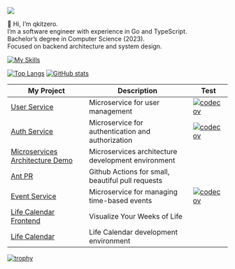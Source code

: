 ![](https://komarev.com/ghpvc/?username=qkitzero)

👋 Hi, I’m qkitzero.  
I’m a software engineer with experience in Go and TypeScript.  
Bachelor’s degree in Computer Science (2023).  
Focused on backend architecture and system design.

[![My Skills](https://skillicons.dev/icons?i=go,ts,python,express,nestjs,fastapi,react,nextjs,tailwind,docker,gcp,aws)](https://skillicons.dev)

[![Top Langs](https://github-readme-stats.vercel.app/api/top-langs/?username=qkitzero&layout=donut&theme=transparent&hide_border=true&hide_title=true)](https://github.com/anuraghazra/github-readme-stats)
[![GitHub stats](https://github-readme-stats.vercel.app/api?username=qkitzero&show_icons=true&theme=transparent&hide_border=true)](https://github.com/anuraghazra/github-readme-stats)

| My Project                                                                                     | Description                                        | Test                                                                                                                     |
| ---------------------------------------------------------------------------------------------- | -------------------------------------------------- | ------------------------------------------------------------------------------------------------------------------------ |
| [User Service](https://github.com/qkitzero/user-service)                                       | Microservice for user management                   | [![codecov](https://codecov.io/gh/qkitzero/user-service/graph/badge.svg)](https://codecov.io/gh/qkitzero/user-service)   |
| [Auth Service](https://github.com/qkitzero/auth-service)                                       | Microservice for authentication and authorization  | [![codecov](https://codecov.io/gh/qkitzero/auth-service/graph/badge.svg)](https://codecov.io/gh/qkitzero/auth-service)   |
| [Microservices Architecture Demo](https://github.com/qkitzero/microservices-architecture-demo) | Microservices architecture development environment |                                                                                                                          |
| [Ant PR](https://github.com/qkitzero/ant-pr)                                                   | Github Actions for small, beautiful pull requests  |                                                                                                                          |
| [Event Service](https://github.com/qkitzero/event-service)                                     | Microservice for managing time-based events        | [![codecov](https://codecov.io/gh/qkitzero/event-service/graph/badge.svg)](https://codecov.io/gh/qkitzero/event-service) |
| [Life Calendar Frontend](https://github.com/qkitzero/life-calendar-frontend)                   | Visualize Your Weeks of Life                       |                                                                                                                          |
| [Life Calendar](https://github.com/qkitzero/life-calendar)                                     | Life Calendar development environment              |                                                                                                                          |

[![trophy](https://github-profile-trophy.vercel.app/?username=qkitzero&rank=-?,-C&no-bg=true&no-frame=true)](https://github.com/ryo-ma/github-profile-trophy)
